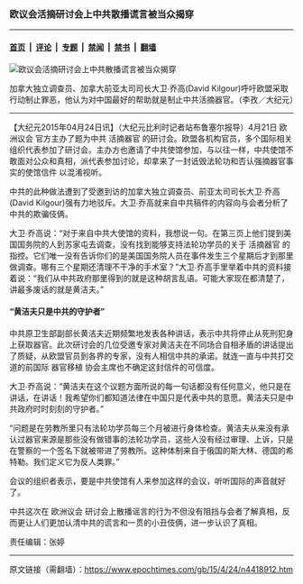 ### 欧议会活摘研讨会上中共散播谎言被当众揭穿

---

#### [首页](../../../..?n4418912) &nbsp;|&nbsp; [评论](../../../../../epoch-comment?n4418912) &nbsp;|&nbsp; [专题](../../../../../epoch-special?n4418912) &nbsp;|&nbsp; [禁闻](../../../../../epoch-news?n4418912) &nbsp;|&nbsp; [禁书](../../../../../books?n4418912) &nbsp;|&nbsp; [翻墙](https://github.com/gfw-breaker/nogfw/blob/master/README.md?n4418912)


<div><img alt="欧议会活摘研讨会上中共散播谎言被当众揭穿" class="attachment-djy_600_400 size-djy_600_400 wp-post-image" src="https://i.epochtimes.com/assets/uploads/2015/04/1504231303412133-600x400.jpg"/>
<div class="caption">
 <p>
  加拿大独立调查员、加拿大前亚太司司长大卫∙乔高(David Kilgour)呼吁欧盟采取行动制止罪恶，他认为对中国最好的帮助就是制止中共活摘器官。（李孜／大纪元）
 </p>
</div></div><hr/><div class="post_content" id="artbody" itemprop="articleBody">
 <!-- article content begin -->
 <p>
  【大纪元2015年04月24日讯】（大纪元比利时记者站布鲁塞尔报导）4月21日
  <ok href="https://www.epochtimes.com/gb/tag/%E6%AC%A7%E6%B4%B2%E8%AE%AE%E4%BC%9A.html">
   欧洲议会
  </ok>
  官方主办了题为中共
  <ok href="https://www.epochtimes.com/gb/tag/%E6%B4%BB%E6%91%98%E5%99%A8%E5%AE%98.html">
   活摘器官
  </ok>
  的研讨会。欧盟各机构官员，多个国际相关组织代表参加了研讨会。主办方也邀请了中共使馆参加，与以往一样，中共使馆不敢面对公众和真相，派代表参加讨论，却拿来了一封诋毁法轮功和否认强摘器官事实的使馆信件 以混淆视听。
 </p>
 <p>
  中共的此种做法遭到了受邀到访的加拿大独立调查员、前亚太司司长大卫∙乔高(David K​​ilgour)强有力地驳斥。大卫∙乔高就来自中共稿件的内容向与会者分析了中共的欺骗伎俩。
 </p>
 <p>
  大卫∙乔高说：“对于来自中共大使馆的资料，我想说一句。在第三页上他们提到美国国务院的人到苏家屯去调查，没有找到能够支持法轮功学员的关于
  <ok href="https://www.epochtimes.com/gb/tag/%E6%B4%BB%E6%91%98%E5%99%A8%E5%AE%98.html">
   活摘器官
  </ok>
  的指控。它们唯一没有告诉你们的是美国国务院人员在事件发生三个星期后才到那里做调查。哪有三个星期还清理不干净的手术室？”大卫∙乔高手里举着中共的资料接着说：“我们从中共政府那里得到的就是这种胡言乱语。可能大家现在都清楚了，讲最多废话的就是黄洁夫。”
 </p>
 <p>
  <h4>
   “黄洁夫只是中共的守护者”
  </h4>
  <p>
   中共原卫生部副部长黄洁夫近期频繁地发表各种讲话，表示中共将停止从死刑犯身上获取器官。此次研讨会的几位受邀专家对黄洁夫在不同场合自相矛盾的讲话提出了质疑，从欧盟官员到各界的专家，没有人相信中共的承诺。就连一直与中共打交道的前国际
   <ok href="https://www.epochtimes.com/gb/tag/%E5%99%A8%E5%AE%98%E7%A7%BB%E6%A4%8D.html">
    器官移植
   </ok>
   协会主席也不确定这封信件的可信度。
  </p>
  <p>
   大卫∙乔高说：“黄洁夫在这个议题方面所说的每一句话都没有任何意义，他只是在讲话，在讲话！我希望你们都知道法律在中国只是代表中共的意愿。黄洁夫只是中共政府时时刻刻的守护者。”
  </p>
  <p>
   “问题是在劳教所里只有法轮功学员每三个月被进行身体检查。黄洁夫从来没有承认过器官来源是那些没有做错事的法轮功学员，这些人没有经过审理、上诉，只是在警察的一个签名下就被带进了劳教所。这种体制来自于俄国的斯大林、德国的希特勒。我们定义它为反人类罪。”
  </p>
  <p>
   会议的组织者表示，要是中共使馆有人来参加这样的会议，听听国际的声音就好了。
  </p>
  <p>
   中共这次在
   <ok href="https://www.epochtimes.com/gb/tag/%E6%AC%A7%E6%B4%B2%E8%AE%AE%E4%BC%9A.html">
    欧洲议会
   </ok>
   研讨会上散播谣言的行为不但没有阻挡与会者了解真相，反而更让人们更加认清中共的谎言和一贯的小丑伎俩，进一步认识了真相。
  </p>
  <p>
   责任编辑：张婷
  </p>
  <!-- article content end -->
  <div id="below_article_ad">
  </div>
 </p>
</div>


---

原文链接（需翻墙）：https://www.epochtimes.com/gb/15/4/24/n4418912.htm